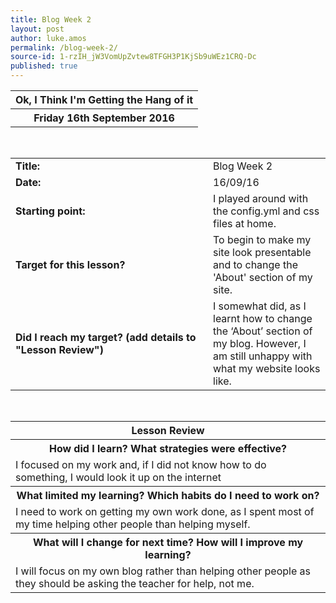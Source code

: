 ```yaml
---
title: Blog Week 2
layout: post
author: luke.amos
permalink: /blog-week-2/
source-id: 1-rzIH_jW3VomUpZvtew8TFGH3P1KjSb9uWEz1CRQ-Dc
published: true
---
```

<table class="title1">
<tr>
<th><strong>Ok, I Think I'm Getting the Hang of it</strong></th>
</tr>
<tr>
<th><strong>Friday 16th September 2016</strong></th>
</tr>
</table>
<br />

<table>
  <tr>
  <td style = "width:300px;"><strong>Title:</strong></td>
    <td>Blog Week 2</td>
  </tr>
  <tr>
  <td style = "width:150px;"><strong>Date:</strong></td>
    <td>16/09/16</td>
  </tr>
  <tr>
  <td style = "width:150px;"><strong>Starting point:</strong></td>
    <td>I played around with the config.yml and css files at home.</td>
  </tr>
  <tr>
  <td style = "width:150px;"><strong>Target for this lesson?</strong></td>
    <td>To begin to make my site look presentable and to change the 'About' section of my site.</td>
  </tr>
  <tr>
    <td style = "width:150px;"><strong>Did I reach my target? 
    (add details to "Lesson Review")</strong></td>
    <td>I somewhat did, as I learnt how to change the ‘About’ section of my blog. However, I am still unhappy with what my website looks like.</td>
  </tr>
</table>
<br />

<table>
  <tr>
  <th><strong>Lesson Review</strong></th>
  </tr>
  <tr>
  <th><strong>How did I learn? What strategies were effective?</strong></th>
  </tr>
  <tr>
    <td>I focused on my work and, if I did not know how to do something, I would look it up on the internet</td>
  </tr>
  <tr>
  <th><strong>What limited my learning? Which habits do I need to work on?</strong></th>
  </tr>
  <tr>
    <td>I need to work on getting my own work done, as I spent most of my time helping other people than helping myself. </td>
  </tr>
  <tr>
  <th><strong>What will I change for next time? How will I improve my learning?</strong></th>
  </tr>
  <tr>
    <td>I will focus on my own blog rather than helping other people as they should be asking the teacher for help, not me.</td>
  </tr>
</table>
<br />

